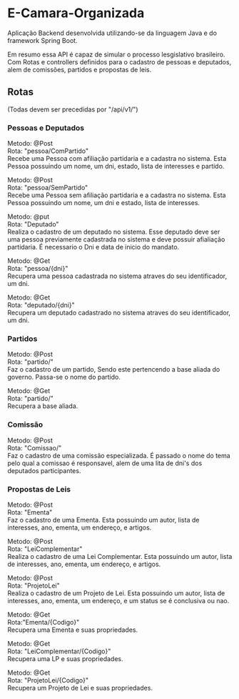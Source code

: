 # E-Camara-Organizada


Aplicação Backend desenvolvida utilizando-se da linguagem Java e do framework Spring Boot.

Em resumo essa API é capaz de simular o processo lesgislativo brasileiro. Com Rotas e controllers definidos para o cadastro de pessoas e deputados, alem de comissões, partidos e propostas de leis.  

## Rotas
(Todas devem ser precedidas por "/api/v1/")  

### Pessoas e Deputados

Metodo: @Post  
Rota: "pessoa/ComPartido"  
Recebe uma Pessoa com afiliação partidaria e a cadastra no sistema. Esta Pessoa possuindo um nome, um dni, estado, lista de interesses e partido.  

Metodo: @Post  
Rota: "pessoa/SemPartido"  
Recebe uma Pessoa sem afiliação partidaria e a cadastra no sistema. Esta Pessoa possuindo um nome, um dni e estado, lista de interesses.  

Metodo: @put  
Rota: "Deputado"  
Realiza o cadastro de um deputado no sistema. Esse deputado deve ser uma pessoa previamente cadastrada no sistema e deve possuir afialiação partidaria. É necessario o Dni e data de inicio do mandato.  

Metodo: @Get    
Rota: "pessoa/{dni}"  
Recupera uma pessoa cadastrada no sistema atraves do seu identificador, um dni.  


Metodo: @Get  
Rota: "deputado/{dni}"  
Recupera um deputado cadastrado no sistema atraves do seu identificador, um dni.  

### Partidos

Metodo: @Post  
Rota: "partido/"  
Faz o cadastro de um partido, Sendo este pertencendo a base aliada do governo. Passa-se o nome do partido.  

Metodo: @Get  
Rota: "partido/"  
Recupera a base aliada.  

### Comissão

Metodo: @Post  
Rota: "Comissao/"  
Faz o cadastro de uma comissão especializada. É passado o nome do tema pelo qual a comissao é responsavel, alem de uma lita de dni's dos deputados participantes.  


### Propostas de Leis

Metodo: @Post  
Rota: "Ementa"  
Faz o cadastro de uma Ementa. Esta possuindo um autor, lista de interesses, ano, ementa, um endereço, e artigos.  

Metodo: @Post  
Rota: "LeiComplementar"  
Realiza o cadastro de uma Lei Complementar. Esta possuindo um autor, lista de interesses, ano, ementa, um endereço, e artigos.  

Metodo: @Post  
Rota: "ProjetoLei"  
Realiza o cadastro de um Projeto de Lei. Esta possuindo um autor, lista de interesses, ano, ementa, um endereço, e um status se é conclusiva ou nao.  

Metodo: @Get  
Rota:"Ementa/{Codigo}"  
Recupera uma Ementa e suas propriedades.  

Metodo: @Get  
Rota: "LeiComplementar/{Codigo}"  
Recupera uma LP e suas propriedades.  

Metodo: @Get  
Rota: "ProjetoLei/{Codigo}"  
Recupera um Projeto de Lei e suas propriedades.  

